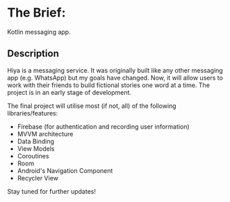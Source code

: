 # The Brief:  
  
Kotlin messaging app.  
  
## Description  
  
Hiya is a messaging service. It was originally built like any other messaging app (e.g. WhatsApp) but my goals have changed. Now, it will allow users to work with their friends to build fictional stories one word at a time. The project is in an early stage of development.  

The final project will utilise most (if not, all) of the following libraries/features:  
* Firebase (for authentication and recording user information)  
* MVVM architecture  
* Data Binding  
* View Models  
* Coroutines  
* Room  
* Android's Navigation Component  
* Recycler View

Stay tuned for further updates!